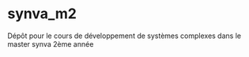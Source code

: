 # synva_m2
Dépôt pour le cours de développement de systèmes complexes dans le master synva 2ème année
